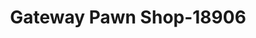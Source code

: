 ---
f_zip-code: 92284
f_state-code: CA
title: Gateway Pawn Shop-18906
f_phone: 760-365-7296
f_city-only: Yucca Valley
f_address: 56097 29 Palms Highway Yucca Valley
f_location-unique-id: '18906'
slug: gateway-pawn-shop-18906
updated-on: '2024-05-30T13:46:58.046Z'
created-on: '2024-05-30T13:36:59.803Z'
published-on: '2024-05-30T13:54:32.469Z'
f_city-state: cms/city/yucca-valley-ca.md
f_company: cms/company/gateway-pawn-shop.md
f_state: cms/state/california.md
layout: '[payday-loan].html'
tags: payday-loan
---